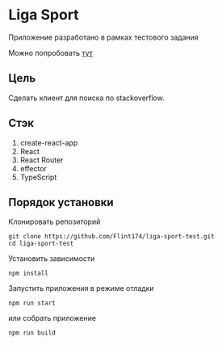 # Liga Sport

Приложение разработано в рамках тестового задания

Можно попробовать [тут](https://flint174.github.io/liga-sport-test/)

## Цель

Сделать клиент для поиска по stackoverflow.

## Стэк

1. create-react-app
1. React
1. React Router
1. effector
1. TypeScript

## Порядок установки

Клонировать репозиторий

```
git clone https://github.com/Flint174/liga-sport-test.git
cd liga-sport-test
```

Установить зависимости

```
npm install
```

Запустить приложения в режиме отладки

```
npm run start
```

или собрать приложение

```
npm run build
```
